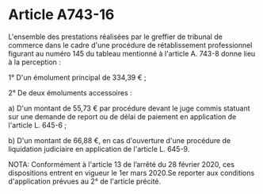 # Article A743-16

L'ensemble des prestations réalisées par le greffier de tribunal de commerce dans le cadre d'une procédure de rétablissement professionnel figurant au numéro 145 du tableau mentionné à l'article A. 743-8 donne lieu à la perception :

1° D'un émolument principal de 334,39 € ;

2° De deux émoluments accessoires :

a) D'un montant de 55,73 € par procédure devant le juge commis statuant sur une demande de report ou de délai de paiement en application de l'article L. 645-6 ;

b) D'un montant de 66,88 €, en cas d'ouverture d'une procédure de liquidation judiciaire en application de l'article L. 645-9.

NOTA:
Conformément à l'article 13 de l’arrêté du 28 février 2020, ces dispositions entrent en vigueur le 1er mars 2020.Se reporter aux conditions d'application prévues au 2° de l'article précité.
